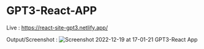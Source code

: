 # GPT3-React-APP
 
Live : https://react-site-gpt3.netlify.app/

Output/Screenshot : ![Screenshot 2022-12-19 at 17-01-21 GPT3-React App](https://user-images.githubusercontent.com/100374421/208421500-6c854ba5-f18e-471c-aaff-80b87245e4bb.png)
